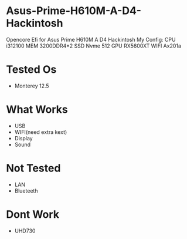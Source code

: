 # Asus-Prime-H610M-A-D4-Hackintosh
Opencore Efi for Asus Prime H610M A D4 Hackintosh
My Config:
CPU     i312100
MEM     3200DDR4*2
SSD     Nvme 512
GPU     RX5600XT
WIFI    Ax201a
# Tested Os
- Monterey 12.5
# What Works
- USB
- WIFI(need extra kext)
- Display
- Sound
# Not Tested
- LAN
- Blueteeth
# Dont Work
- UHD730